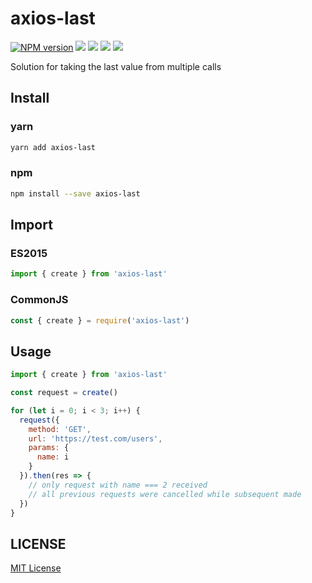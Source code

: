 # axios-last

[![NPM version][npm-image]][npm-url]
![][travis-url]
![][david-url]
![][dt-url]
![][license-url]

Solution for taking the last value from multiple calls

## Install

### yarn

```bash
yarn add axios-last
```

### npm

```bash
npm install --save axios-last
```

## Import

### ES2015

```javascript
import { create } from 'axios-last'
```

### CommonJS

```javascript
const { create } = require('axios-last')
```

## Usage

```javascript
import { create } from 'axios-last'

const request = create()

for (let i = 0; i < 3; i++) {
  request({
    method: 'GET',
    url: 'https://test.com/users',
    params: {
      name: i
    }
  }).then(res => {
    // only request with name === 2 received
    // all previous requests were cancelled while subsequent made
  })
}
```

## LICENSE

[MIT License](https://raw.githubusercontent.com/leftstick/axios-last/master/LICENSE)

[npm-url]: https://npmjs.org/package/axios-last
[npm-image]: https://badge.fury.io/js/axios-last.png
[travis-url]: https://api.travis-ci.com/leftstick/axios-last.svg?branch=master
[david-url]: https://david-dm.org/leftstick/axios-last.png
[dt-url]: https://img.shields.io/npm/dt/axios-last.svg
[license-url]: https://img.shields.io/npm/l/axios-last.svg
